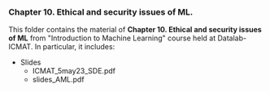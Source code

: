 ### Chapter 10. Ethical and security issues of ML.

This folder contains the material of __Chapter 10. Ethical and security issues of ML__ from "Introduction to Machine Learning" course held at Datalab-ICMAT. In particular, it includes:

* Slides 
  * ICMAT_5may23_SDE.pdf
  * slides_AML.pdf
  
